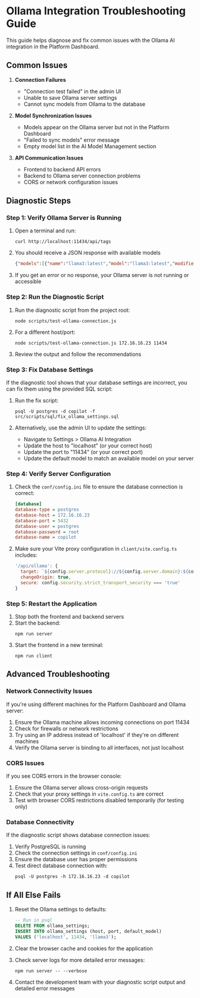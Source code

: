 # Ollama Integration Troubleshooting Guide

This guide helps diagnose and fix common issues with the Ollama AI integration in the Platform Dashboard.

## Common Issues

1. **Connection Failures**
   - "Connection test failed" in the admin UI
   - Unable to save Ollama server settings
   - Cannot sync models from Ollama to the database

2. **Model Synchronization Issues**
   - Models appear on the Ollama server but not in the Platform Dashboard
   - "Failed to sync models" error message
   - Empty model list in the AI Model Management section

3. **API Communication Issues**
   - Frontend to backend API errors
   - Backend to Ollama server connection problems
   - CORS or network configuration issues

## Diagnostic Steps

### Step 1: Verify Ollama Server is Running

1. Open a terminal and run:
   ```
   curl http://localhost:11434/api/tags
   ```

2. You should receive a JSON response with available models
   ```json
   {"models":[{"name":"llama3:latest","model":"llama3:latest","modified_at":"2025-04-16T15:56:21.6797515+05:30","size":4661224676,"digest":"365c0bd3c000a25d28ddbf732fe1c6add414de7275464c4e4d1c3b5fcb5d8ad...","details":{"parent_model":"","format":"gguf","family":"llama","families":["llama"],"parameter_size":"8B","quantization_level":"Q5_K_M"}}]}
   ```

3. If you get an error or no response, your Ollama server is not running or accessible

### Step 2: Run the Diagnostic Script

1. Run the diagnostic script from the project root:
   ```
   node scripts/test-ollama-connection.js
   ```

2. For a different host/port:
   ```
   node scripts/test-ollama-connection.js 172.16.16.23 11434
   ```

3. Review the output and follow the recommendations

### Step 3: Fix Database Settings

If the diagnostic tool shows that your database settings are incorrect, you can fix them using the provided SQL script:

1. Run the fix script:
   ```
   psql -U postgres -d copilot -f src/scripts/sql/fix_ollama_settings.sql
   ```

2. Alternatively, use the admin UI to update the settings:
   - Navigate to Settings > Ollama AI Integration
   - Update the host to "localhost" (or your correct host)
   - Update the port to "11434" (or your correct port)
   - Update the default model to match an available model on your server

### Step 4: Verify Server Configuration

1. Check the `conf/config.ini` file to ensure the database connection is correct:
   ```ini
   [database]
   database-type = postgres
   database-host = 172.16.16.23
   database-port = 5432
   database-user = postgres
   database-password = root
   database-name = copilot
   ```

2. Make sure your Vite proxy configuration in `client/vite.config.ts` includes:
   ```js
   '/api/ollama': {
     target: `${config.server.protocol}://${config.server.domain}:${config.server.port}`,
     changeOrigin: true,
     secure: config.security.strict_transport_security === 'true'
   }
   ```

### Step 5: Restart the Application

1. Stop both the frontend and backend servers
2. Start the backend:
   ```
   npm run server
   ```
3. Start the frontend in a new terminal:
   ```
   npm run client
   ```

## Advanced Troubleshooting

### Network Connectivity Issues

If you're using different machines for the Platform Dashboard and Ollama server:

1. Ensure the Ollama machine allows incoming connections on port 11434
2. Check for firewalls or network restrictions
3. Try using an IP address instead of 'localhost' if they're on different machines
4. Verify the Ollama server is binding to all interfaces, not just localhost

### CORS Issues

If you see CORS errors in the browser console:

1. Ensure the Ollama server allows cross-origin requests
2. Check that your proxy settings in `vite.config.ts` are correct
3. Test with browser CORS restrictions disabled temporarily (for testing only)

### Database Connectivity

If the diagnostic script shows database connection issues:

1. Verify PostgreSQL is running
2. Check the connection settings in `conf/config.ini`
3. Ensure the database user has proper permissions
4. Test direct database connection with:
   ```
   psql -U postgres -h 172.16.16.23 -d copilot
   ```

## If All Else Fails

1. Reset the Ollama settings to defaults:
   ```sql
   -- Run in psql
   DELETE FROM ollama_settings;
   INSERT INTO ollama_settings (host, port, default_model) 
   VALUES ('localhost', 11434, 'llama3');
   ```

2. Clear the browser cache and cookies for the application

3. Check server logs for more detailed error messages:
   ```
   npm run server -- --verbose
   ```

4. Contact the development team with your diagnostic script output and detailed error messages 